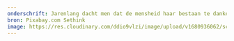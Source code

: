 ```yaml
---
onderschrift: Jarenlang dacht men dat de mensheid haar bestaan te danken had aan meteorieten.
bron: Pixabay.com Sethink
image: https://res.cloudinary.com/ddio9vlzi/image/upload/v1680936062/sciencegeek/posts/aarde-meteoriet-ruimte.jpg
---
```

